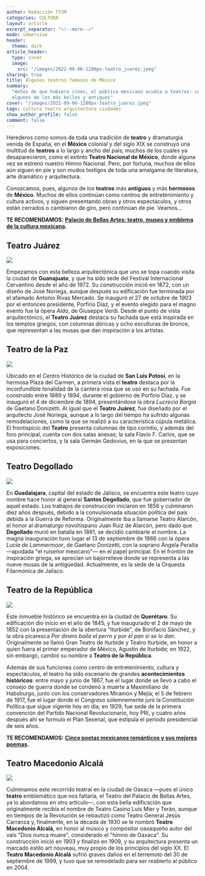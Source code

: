 ```yaml
---
author: Redacción TYSM
categories: CULTURA
layout: article
excerpt_separator: "<!--more-->"
mode: immersive
header:
  theme: dark
article_header:
  type: cover
  image:
    src: "/images/2022-09-06-1280px-teatro_juarez.jpeg"
sharing: true
title: Algunos teatros famosos de México
summary:
  "Antes de que hubiera cines, el público mexicano acudía a teatros: conoce
  algunos de los más bellos y antiguos"
cover: "/images/2022-09-06-1280px-teatro_juarez.jpeg"
tags: cultura teatro arquitectura ciudades
show_author_profile: false
comment: false
---
```


Herederos como somos de toda una tradición de **teatro** y dramaturgia venida de España, en el **México** colonial y del siglo XIX se construyó una multitud de **teatros** a lo largo y ancho del país, muchos de los cuales ya desaparecieron, como el extinto **Teatro Nacional de México**, donde alguna vez se estrenó nuestro Himno Nacional. Pero, por fortuna, muchos de ellos aún siguen en pie y son mudos testigos de toda una amalgama de literatura, arte dramático y arquitectura.

Conozcamos, pues, algunos de los **teatros** más **antiguos** y más **hermosos** de **México**. Muchos de ellos continúan como centros de entretenimiento y cultura activos, y siguen presentando obras y otros espectáculos, y otros están cerrados o cambiaron de giro, pero continúan de pie. Veamos…

**TE RECOMENDAMOS:** [**Palacio de Bellas Artes: teatro, museo y emblema de la cultura mexicana**](https://blog.tonoysumariachi.com/cultura/2022/08/04/palacio-de-bellas-artes-teatro-museo-y-emblema-de-la-cultura-mexicana.html)**.**

## Teatro Juárez

![](https://upload.wikimedia.org/wikipedia/commons/thumb/f/ff/Teatro_Juarez_-_panoramio.jpg/1024px-Teatro_Juarez_-_panoramio.jpg)

Empezamos con esta belleza arquitectónica que uno se topa cuando visita la ciudad de **Guanajuato**, y que ha sido sede del Festival Internacional Cervantino desde el año de 1972. Su construcción inició en 1872, con un diseño de José Noriega, aunque después su edificación fue terminada por el afamado Antonio Rivas Mercado. Se inauguró el 27 de octubre de 1903 por el entonces presidente, Porfirio Díaz, y el evento elegido para el magno evento fue la ópera _Aída_, de Giuseppe Verdi. Desde el punto de vista arquitectónico, el **Teatro Juárez** destaca su fachada que está inspirada en los templos griegos, con columnas dóricas y ocho esculturas de bronce, que representan a las musas que dan inspiración a los artistas.

## Teatro de la Paz

![](https://upload.wikimedia.org/wikipedia/commons/e/e0/Teatro_de_la_Paz_%28SLP%29.jpg)

Ubicado en el Centro Histórico de la ciudad de **San Luis Potosí**, en la hermosa Plaza del Carmen, a primera vista el **teatro** destaca por la inconfundible tonalidad de la cantera rosa que se usó en su fachada. Fue construido entre 1889 y 1894, durante el gobierno de Porfirio Díaz, y se inauguró el 4 de diciembre de 1894, presentándose la obra _Lucrecia Borgia_ de Gaetano Donizetti. Al igual que el **Teatro Juárez**, fue diseñado por el arquitecto José Noriega, aunque a lo largo del tiempo ha sufrido algunas remodelaciones, como la que se realizó a su característica cúpula metálica. El frontispicio del **Teatro** presenta columnas de tipo corintio, y además del foro principal, cuenta con dos salas anexas; la sala Flavio F. Carlos, que se usa para conciertos, y la sala Germán Gedovius, en la que se presentan exposiciones.

## Teatro Degollado

![](https://upload.wikimedia.org/wikipedia/commons/thumb/a/a0/Teatro_Degollado_en_Guadalajara_%2816705874844%29.jpg/1024px-Teatro_Degollado_en_Guadalajara_%2816705874844%29.jpg)

En **Guadalajara**, capital del estado de Jalisco, se encuentra este teatro cuyo nombre hace honor al general **Santos Degollado**, que fue gobernador de aquel estado. Los trabajos de construcción iniciaron en 1856 y culminaron diez años después, debido a la convulsionada situación política del país debida a la Guerra de Reforma. Originalmente iba a llamarse Teatro Alarcón, el honor al dramaturgo novohispano Juan Ruiz de Alarcón, pero dado que **Degollado** murió en batalla en 1861, se decidió cambiarle el nombre. La magna inauguración tuvo lugar el 13 de septiembre de 1866 con la ópera _Lucía de Lammermoor_, de Gaetano Donizetti, con la soprano Ángela Peralta —apodada "el ruiseñor mexicano"— en el papel principal. En el frontón de inspiración griega, se aprecian un bajorrelieve donde se representa a las nueve musas de la antigüedad. Actualmente, es la sede de la Orquesta Filarmónica de Jalisco.

## Teatro de la República

![](https://upload.wikimedia.org/wikipedia/commons/5/5d/Teatro_de_la_Republica%2C_Quer%C3%A9taro_%2832498115863%29.jpg)

Este inmueble histórico se encuentra en la ciudad de **Querétaro**. Su edificación dio inicio en el año de 1845, y fue inaugurado el 2 de mayo de 1852 con la presentación de la obertura "Iturbide", de Bonifacio Sánchez, y la obra picaresca _Por dinero baila el perro y por el pan si se lo dan_. Originalmente se llamó Gran Teatro de Iturbide y Teatro Iturbide, en honor a quien fuera el primer emperador de México, Agustín de Iturbide; en 1922, sin embargo, cambió su nombre a **Teatro de la República**.

Además de sus funciones como centro de entretenimiento, cultura y espectáculos, el teatro ha sido escenario de grandes **acontecimientos históricos**: entre mayo y junio de 1867, fue el lugar donde se llevó a cabo el consejo de guerra donde se condenó a muerte a Maximiliano de Habsburgo, junto con los conservadores Miramón y Mejía; el 5 de febrero de 1917, fue el lugar donde el Congreso solemnemente juró la Constitución Política que sigue vigente hoy en día; en 1929, fue sede de la primera convención del Partido Nacional Revolucionario, hoy PRI, y cuatro años después ahí se formuló el Plan Sexenal, que estipula el periodo presidencial de seis años.

**TE RECOMENDAMOS:** [**Cinco poetas mexicanos románticos y sus mejores poemas**](https://blog.tonoysumariachi.com/ciencias/2022/04/20/cinco-poetas-mexicanos-romanticos-y-sus-mejores-poemas.html)**.**

## Teatro Macedonio Alcalá

![](https://upload.wikimedia.org/wikipedia/commons/thumb/c/c6/Teatro_Macedonio_Alcal%C3%A1_Oaxaca_Centro.jpg/1024px-Teatro_Macedonio_Alcal%C3%A1_Oaxaca_Centro.jpg)

Culminamos este recorrido teatral en la ciudad de Oaxaca —pues el único **teatro** emblemático que nos faltaría, el Teatro del Palacio de Bellas Artes, ya lo abordamos en otro artículo—, con esta bella edificación que originalmente recibía el nombre de Teatro Casino Luis Mier y Terán, aunque en tiempos de la Revolución se rebautizó como Teatro General Jesús Carranza y, finalmente, en la década de 1930 se le nombró **Teatro Macedonio Alcalá**, en honor al músico y compositor oaxaqueño autor del vals "Dios nunca muere", considerado el "himno de Oaxaca". Su construcción inició en 1903 y finalizó en 1909, y su arquitectura presenta un marcado estilo art nouveau, muy propio de los principios del siglo XX. El **Teatro Macedonio Alcalá** sufrió graves daños en el terremoto del 30 de septiembre de 1999, y tuvo que se remodelado para ser reabierto al público en 2004.
